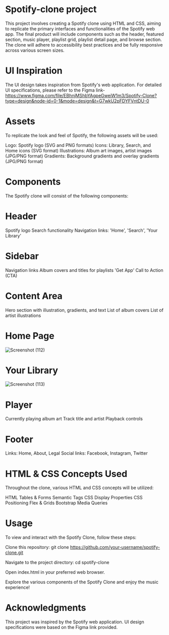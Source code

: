 # Spotify-clone project
This project involves creating a Spotify clone using HTML and CSS, aiming to replicate the primary interfaces and functionalities of the Spotify web app. The final product will include components such as the header, featured section, music player, playlist grid, playlist detail page, and browse section. The clone will adhere to accessibility best practices and be fully responsive across various screen sizes.

# UI Inspiration
The UI design takes inspiration from Spotify's web application. For detailed UI specifications, please refer to the Figma link- https://www.figma.com/file/EBhnjMShbYAgpeGweiW1m3/Spotify-Clone?type=design&node-id=0-1&mode=design&t=G7wkU2pFDYFVntDU-0

# Assets
To replicate the look and feel of Spotify, the following assets will be used:

Logo: Spotify logo (SVG and PNG formats)
Icons: Library, Search, and Home icons (SVG format)
Illustrations: Album art images, artist images (JPG/PNG format)
Gradients: Background gradients and overlay gradients (JPG/PNG format)
# Components
The Spotify clone will consist of the following components:

# Header
Spotify logo
Search functionality
Navigation links: 'Home', 'Search', 'Your Library'
# Sidebar
Navigation links
Album covers and titles for playlists
'Get App' Call to Action (CTA)

# Content Area
Hero section with illustration, gradients, and text
List of album covers
List of artist illustrations

# Home Page 
![Screenshot (112)](https://github.com/sandeep-mz/Spotify-clone/assets/108665091/a391e3be-fc56-486a-9d3f-09d424252f55)

# Your Library
![Screenshot (113)](https://github.com/sandeep-mz/Spotify-clone/assets/108665091/291298b5-3a68-4ec8-a964-535ec78f51fe)



# Player
Currently playing album art
Track title and artist
Playback controls
# Footer
Links: Home, About, Legal
Social links: Facebook, Instagram, Twitter
# HTML & CSS Concepts Used
Throughout the clone, various HTML and CSS concepts will be utilized:

HTML Tables & Forms
Semantic Tags
CSS Display Properties
CSS Positioning
Flex & Grids
Bootstrap
Media Queries
# Usage
To view and interact with the Spotify Clone, follow these steps:

Clone this repository: git clone https://github.com/your-username/spotify-clone.git

Navigate to the project directory: cd spotify-clone

Open index.html in your preferred web browser.

Explore the various components of the Spotify Clone and enjoy the music experience!
# Acknowledgments
This project was inspired by the Spotify web application.
UI design specifications were based on the Figma link provided.
